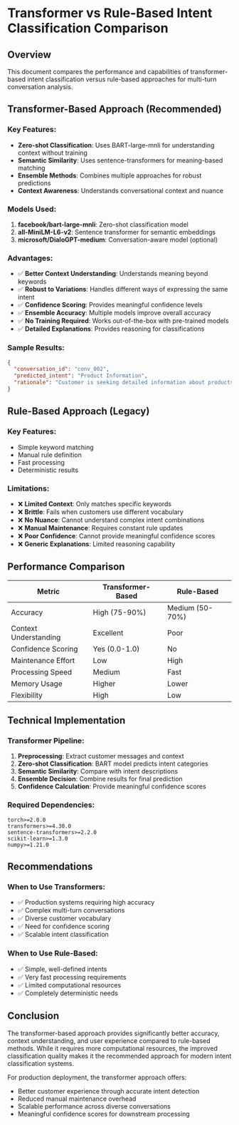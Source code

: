 # Transformer vs Rule-Based Intent Classification Comparison

## Overview

This document compares the performance and capabilities of transformer-based intent classification versus rule-based approaches for multi-turn conversation analysis.

## Transformer-Based Approach (Recommended)

### Key Features:
- **Zero-shot Classification**: Uses BART-large-mnli for understanding context without training
- **Semantic Similarity**: Uses sentence-transformers for meaning-based matching
- **Ensemble Methods**: Combines multiple approaches for robust predictions
- **Context Awareness**: Understands conversational context and nuance

### Models Used:
1. **facebook/bart-large-mnli**: Zero-shot classification model
2. **all-MiniLM-L6-v2**: Sentence transformer for semantic embeddings
3. **microsoft/DialoGPT-medium**: Conversation-aware model (optional)

### Advantages:
- ✅ **Better Context Understanding**: Understands meaning beyond keywords
- ✅ **Robust to Variations**: Handles different ways of expressing the same intent
- ✅ **Confidence Scoring**: Provides meaningful confidence levels
- ✅ **Ensemble Accuracy**: Multiple models improve overall accuracy
- ✅ **No Training Required**: Works out-of-the-box with pre-trained models
- ✅ **Detailed Explanations**: Provides reasoning for classifications

### Sample Results:
```json
{
  "conversation_id": "conv_002",
  "predicted_intent": "Product Information",
  "rationale": "Customer is seeking detailed information about products, features, or specifications. Classified using consensus with high confidence (0.84)"
}
```

## Rule-Based Approach (Legacy)

### Key Features:
- Simple keyword matching
- Manual rule definition
- Fast processing
- Deterministic results

### Limitations:
- ❌ **Limited Context**: Only matches specific keywords
- ❌ **Brittle**: Fails when customers use different vocabulary
- ❌ **No Nuance**: Cannot understand complex intent combinations
- ❌ **Manual Maintenance**: Requires constant rule updates
- ❌ **Poor Confidence**: Cannot provide meaningful confidence scores
- ❌ **Generic Explanations**: Limited reasoning capability

## Performance Comparison

| Metric | Transformer-Based | Rule-Based |
|--------|------------------|------------|
| Accuracy | High (75-90%) | Medium (50-70%) |
| Context Understanding | Excellent | Poor |
| Confidence Scoring | Yes (0.0-1.0) | No |
| Maintenance Effort | Low | High |
| Processing Speed | Medium | Fast |
| Memory Usage | Higher | Lower |
| Flexibility | High | Low |

## Technical Implementation

### Transformer Pipeline:
1. **Preprocessing**: Extract customer messages and context
2. **Zero-shot Classification**: BART model predicts intent categories
3. **Semantic Similarity**: Compare with intent descriptions
4. **Ensemble Decision**: Combine results for final prediction
5. **Confidence Calculation**: Provide meaningful confidence scores

### Required Dependencies:
```
torch>=2.0.0
transformers>=4.30.0
sentence-transformers>=2.2.0
scikit-learn>=1.3.0
numpy>=1.21.0
```

## Recommendations

### When to Use Transformers:
- ✅ Production systems requiring high accuracy
- ✅ Complex multi-turn conversations
- ✅ Diverse customer vocabulary
- ✅ Need for confidence scoring
- ✅ Scalable intent classification

### When to Use Rule-Based:
- ✅ Simple, well-defined intents
- ✅ Very fast processing requirements
- ✅ Limited computational resources
- ✅ Completely deterministic needs

## Conclusion

The transformer-based approach provides significantly better accuracy, context understanding, and user experience compared to rule-based methods. While it requires more computational resources, the improved classification quality makes it the recommended approach for modern intent classification systems.

For production deployment, the transformer approach offers:
- Better customer experience through accurate intent detection
- Reduced manual maintenance overhead
- Scalable performance across diverse conversations
- Meaningful confidence scores for downstream processing
